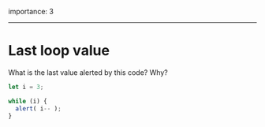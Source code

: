 importance: 3

---

# Last loop value

What is the last value alerted by this code? Why?

```js
let i = 3;

while (i) {
  alert( i-- );
}
```

